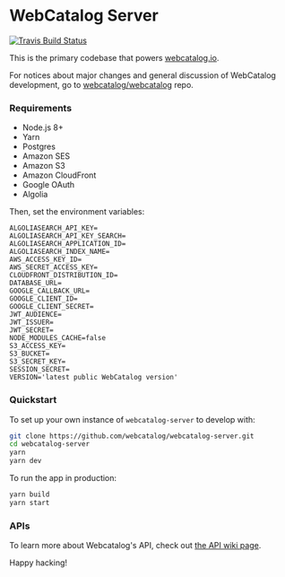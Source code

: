 <!--
Inspired by https://github.com/reddit/reddit/blob/f943ac95dea022c65e1b131b1936b2453da8cd3e/README.md
-->

# WebCatalog Server
[![Travis Build Status](https://travis-ci.org/webcatalog/webcatalog-server.svg?branch=master)](https://travis-ci.org/webcatalog/webcatalog-server)

This is the primary codebase that powers [webcatalog.io](https://webcatalog.io).

For notices about major changes and general discussion of WebCatalog development, go to [webcatalog/webcatalog](https://github.com/webcatalog/webcatalog) repo.

### Requirements
- Node.js 8+
- Yarn
- Postgres
- Amazon SES
- Amazon S3
- Amazon CloudFront
- Google OAuth
- Algolia

Then, set the environment variables:
```
ALGOLIASEARCH_API_KEY=
ALGOLIASEARCH_API_KEY_SEARCH=
ALGOLIASEARCH_APPLICATION_ID=
ALGOLIASEARCH_INDEX_NAME=
AWS_ACCESS_KEY_ID=
AWS_SECRET_ACCESS_KEY=
CLOUDFRONT_DISTRIBUTION_ID=
DATABASE_URL=
GOOGLE_CALLBACK_URL=
GOOGLE_CLIENT_ID=
GOOGLE_CLIENT_SECRET=
JWT_AUDIENCE=
JWT_ISSUER=
JWT_SECRET=
NODE_MODULES_CACHE=false
S3_ACCESS_KEY=
S3_BUCKET=
S3_SECRET_KEY=
SESSION_SECRET=
VERSION='latest public WebCatalog version'
```

### Quickstart
To set up your own instance of `webcatalog-server` to develop with:
```bash
git clone https://github.com/webcatalog/webcatalog-server.git
cd webcatalog-server
yarn
yarn dev
```

To run the app in production:
```bash
yarn build
yarn start
```

### APIs
To learn more about Webcatalog's API, check out [the API wiki page](https://github.com/webcatalog/webcatalog-server/wiki).

Happy hacking!
